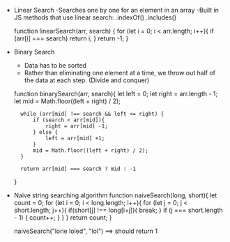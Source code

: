 - Linear Search
    -Searches one by one for an element in an array
    -Built in JS methods that use linear search:
        .indexOf()
        .includes()

    function linearSearch(arr, search) {
        for (let i = 0; i < arr.length; i++){
            if (arr[i] === search) return i;
        } return -1;
    }


- Binary Search
    - Data has to be sorted
    - Rather than eliminating one element at a time, we throw out half of the data at each step. (Divide and conquer)


    function binarySearch(arr, search){
        let left = 0;
        let right = arr.length - 1;
        let mid = Math.floor((left + right) / 2);
        
        while (arr[mid] !== search && left <= right) {
            if (search < arr[mid]){
                right = arr[mid] -1;
            } else { 
                left = arr[mid] +1;
            }
            mid = Math.floor((left + right) / 2);
        }
        
        return arr[mid] === search ? mid : -1
    }


- Naive string searching algorithm
    function naiveSearch(long, short){
        let count = 0;
        for (let i = 0; i < long.length; i++){
            for (let j = 0; j < short.length; j++){
                if(short[j] !== long[i+j]){
                    break;
                }
                if (j === short.length - 1) {
                    count++;
                }
            }
        }
        return count;
    }

    naiveSearch("lorie loled", "lol") ==> should return 1


